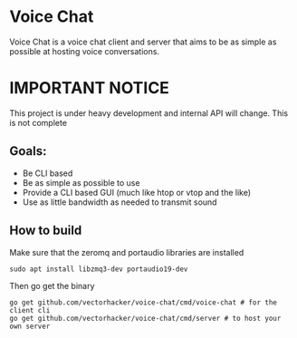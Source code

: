 Voice Chat
====

Voice Chat is a voice chat client and server that aims to be as simple as possible at hosting voice conversations.

# IMPORTANT NOTICE
This project is under heavy development and internal API will change. This is not complete

## Goals:
- Be CLI based
- Be as simple as possible to use
- Provide a CLI based GUI (much like htop or vtop and the like)
- Use as little bandwidth as needed to transmit sound

## How to build
Make sure that the zeromq and portaudio libraries are installed

```shell
sudo apt install libzmq3-dev portaudio19-dev
```

Then go get the binary

```
go get github.com/vectorhacker/voice-chat/cmd/voice-chat # for the client cli
go get github.com/vectorhacker/voice-chat/cmd/server # to host your own server
```

